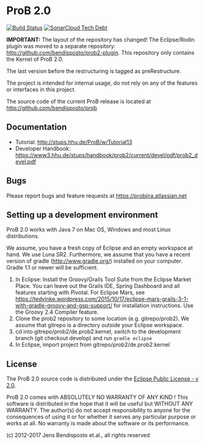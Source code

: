 # ProB 2.0

[![Build Status](https://travis-ci.org/bendisposto/prob2.svg?branch=develop)](https://travis-ci.org/bendisposto/prob2)
[![SonarCloud Tech Debt](https://sonarcloud.io/api/badges/measure?key=prob2kernel%3Adevelop&metric=sqale_debt_ratio)](https://sonarcloud.io/dashboard?id=prob2kernel%3Adevelop)

**IMPORTANT:** The layout of the repository has changed! The Eclipse/Rodin plugin was moved to a separate repository: http://github.com/bendisposto/prob2-plugin. This repository only contains the Kernel of ProB 2.0.

The last version before the restructuring is tagged as preRestructure.

The project is intended for internal usage, do not rely on any of the features or interfaces in this project.

The source code of the current ProB release is located at http://github.com/bendisposto/prob

## Documentation

* Tutorial: http://stups.hhu.de/ProB/w/Tutorial13
* Developer Handbook: https://www3.hhu.de/stups/handbook/prob2/current/devel/pdf/prob2_devel.pdf

## Bugs

Please report bugs and feature requests at https://probjira.atlassian.net

## Setting up a development environment

ProB 2.0 works with Java 7 on Mac OS, Windows and most Linux distributions.

We assume, you have a fresh copy of Eclipse and an empty workspace at hand. We use Luna SR2. Furthermore, we assume that you have a recent version of gradle (http://www.gradle.org/) installed on your computer. Gradle 1.1 or newer will be sufficient.

1. In Eclipse: Install the Groovy/Grails Tool Suite from the Eclipse Market Place. You can leave out the Grails IDE, Spring Dashboard and all features starting with Pivotal. For Eclipse Mars, see https://tedvinke.wordpress.com/2015/10/17/eclipse-mars-grails-3-1-with-gradle-groovy-and-gsp-support/ for installation instructions. Use the Groovy 2.4 Compiler feature.
2. Clone the prob2 repository to some location (e.g. gitrepo/prob2).
   We assume that gitrepo is a directory outside your Eclipse workspace.
3. cd into gitrepo/prob2/de.prob2.kernel, switch to the development branch (git checkout develop) and run `gradle eclipse`
4. In Eclipse, import project from gitrepo/prob2/de.prob2.kernel


## License

The ProB 2.0 source code is distributed under the [Eclipse Public License - v 2.0](LICENSE).

ProB 2.0 comes with ABSOLUTELY NO WARRANTY OF ANY KIND ! This software is
distributed in the hope that it will be useful but WITHOUT ANY WARRANTY.
The author(s) do not accept responsibility to anyone for the consequences of
using it or for whether it serves any particular purpose or works at all. No
warranty is made about the software or its performance.


(c) 2012-2017 Jens Bendisposto et.al., all rights reserved
